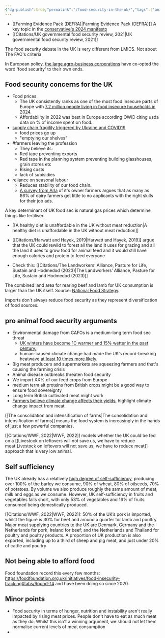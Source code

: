 ```yaml
---
{"dg-publish":true,"permalink":"/food-security-in-the-uk/","tags":["animal_feed - food_security - uk - cawf_food_sec - cultivated_meat - environment_land"],"created":"2025-10-23T17:42:42.845+01:00","updated":"2025-10-23T19:18:51.143+01:00"}
---
```


- [[Farming Evidence Pack (DEFRA)\|Farming Evidence Pack (DEFRA)]] 
A key topic in the [conservative's 2024 manifesto](https://public.conservatives.com/static/documents/GE2024/Conservative-Manifesto-GE2024.pdf)
- [[Citations/UK governmental food security review, 2021\|UK governmental food security review, 2021]] 

The food security debate in the UK is very different from LMICS. Not about The FAO's criteria

In European policy, [the large agro-business corporations](https://www.politico.eu/article/eu-food-security-affordability-exports-farming-agricultural-agenda/) have co-opted the word 'food security' to their own ends. 
## Food security concerns for the UK
- Food prices
	- The UK consistently ranks as one of the most food insecure parts of Europe with [7.2 million people living in food insecure households in 2024](https://jpit.uk/sharpest-increase-in-uk-poverty-for-30-years).
	- Affordability in 2022 was best in Europe according OWID citing usda data on % of income spent on food.
- [supply chain fragility triggered by Ukraine and COVID19](https://www.express.co.uk/news/politics/1892898/Farming-UK-Labour-Conservatives)
	- food prices go up
	- "emptying our shelves"
- #farmers leaving the profession
	- They believe its: 
	- Red tape preventing exports
	- Red tape in the planning system preventing building glasshouses, grain stores etc
	- Rising costs
	- lack of subisidies
- reliance on seasonal labour
	- Reduces stability of our food chain.
	- [A survey from Arla](https://news.arlafoods.co.uk/news/food-security-and-affordability-being-undermined-as-new-data-highlights-deepening-challenges-in-the-food-and-farming-labour-market) of it's owner farmers argues that as many as 86% of dairy farmers get little to no applicants with the right skills for their job ads.

A key determinant of UK food sec is natural gas prices which determine things like fertiliser. 

- [[A healthy diet is unaffordable in the UK without meat reduction\|A healthy diet is unaffordable in the UK without meat reduction]] 

- [[Citations/Harwatt and Hayek, 2019\|Harwatt and Hayek, 2019]] argue that the UK could rewild to forest all the land it uses for grazing and all the land it uses to grow food for animal feed and it would still have enough calories and protein to feed everyone

- Check this: [[Citations/The Landworkers’ Alliance, Pasture for Life, Sustain and Hodmedod (2023)\|The Landworkers’ Alliance, Pasture for Life, Sustain and Hodmedod (2023)]]

The combined land area for rearing beef and lamb for UK consumption is larger than the UK itself. Source: [National Food Strategy](https://www.nationalfoodstrategy.org/).

Imports don't always reduce food security as they represent diversification of food sources.
## pro animal food security arguments
- Environmental damage from CAFOs is a medium-long term food sec threat
	- [UK winters have become 1C warmer and 15% wetter in the past century.](https://www.carbonbrief.org/analysis-how-uk-winters-are-getting-warmer-and-wetter/)
	- human-caused climate change had made the UK’s record-breaking heatwave [at least 10 times more likely](https://www.carbonbrief.org/climate-change-made-2022s-uk-heatwave-at-least-10-times-more-likely/).
- Big meat producers and supermarkets are squeezing farmers and that's causing the farming crisis
- Animal disease outbreaks threaten food security
- We import XX% of our feed crops from Europe
- medium term alt proteins from British crops might be a good way to ensure food sovereignty
- Long term British cultivated meat might work
- [Farmers believe climate change affects their yields](https://www.express.co.uk/news/uk/1887870/Farming-UK-flood-wet-weather-crisis-rain-Defra), highlight climate change impact from meat

[[The consolidation and intensification of farms\|The consolidation and intensification of farms]] means the food system is increasingly in the hands of just a few powerful companies.

[[Citations/WWF, 2022\|WWF, 2022]] models whether the UK could be fed on a [[Livestock on leftovers will not save us, we have to reduce meat\|Livestock on leftovers will not save us, we have to reduce meat]] approach that is very low animal.
## Self sufficiency
The UK already has a relatively [high degree of self-sufficiency](https://www.gov.uk/government/statistics/united-kingdom-food-security-report-2021/united-kingdom-food-security-report-2021-theme-2-uk-food-supply-sources), producing over 100% of the barley we consume, 90% of wheat, 80% of oilseeds, 70% of potatoes. By volume we also produce roughly the same amount of meat, milk and eggs as we consume. However, UK self-sufficiency in fruits and vegetables falls short, with only 53% of vegetables and 16% of fruits consumed being domestically produced.

[[Citations/WWF, 2022\|WWF, 2022]]: 50% of the UK’s pork is imported, whilst the figure is
30% for beef and around a quarter for lamb and poultry. Major meat supplying
countries to the UK are Denmark, Germany and the Netherlands for pork; Ireland
for beef; and the Netherlands and Thailand for poultry and poultry products. A proportion of UK production is also exported, including up to a third of sheep
and pig meat, and just under 20% of cattle and poultry

## Not being able to afford food
Food foundation record this every few months: https://foodfoundation.org.uk/initiatives/food-insecurity-tracking#tabs/Round-14 and have been doing so since 2020
## Minor points
- Food security in terms of hunger, nutrition and instability aren't really impacted by rising meat prices. People don't have to eat as much meat as they do. Whilst this isn't a winning argument, we should not let them normalise current levels of meat consumption
- 
